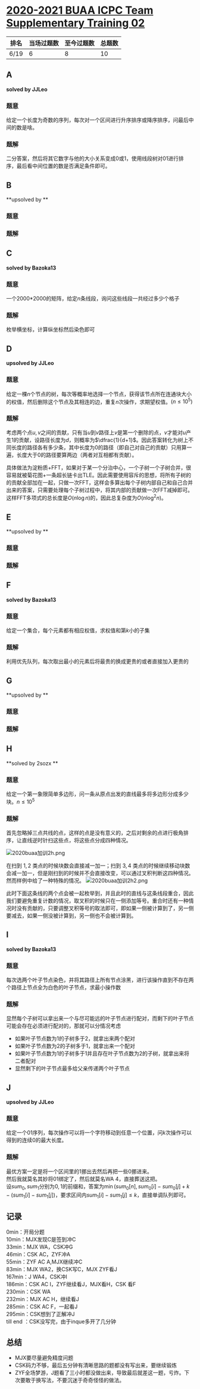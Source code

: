 # [2020-2021 BUAA ICPC Team Supplementary Training 02](https://codeforces.com/group/azDPdoF24f/contest/290092)

| 排名 | 当场过题数 | 至今过题数 | 总题数 |
| ---- | ---------- | ---------- | ------ |
| 6/19 | 6          | 8          | 10     |

## **A**

**solved by JJLeo**

### 题意

给定一个长度为奇数的序列，每次对一个区间进行升序排序或降序排序，问最后中间的数是啥。

### 题解

二分答案，然后将其它数字与他的大小关系变成$0$或$1$，使用线段树对$01$进行排序，最后看中间位置的数是否满足条件即可。

## **B**

**upsolved by **

### 题意



### 题解



## **C**

**solved by Bazoka13**

### 题意

一个2000*2000的矩阵，给定$n$条线段，询问这些线段一共经过多少个格子

### 题解

枚举横坐标，计算纵坐标然后染色即可

## **D**

**upsolved by JJLeo**

### 题意

给定一棵$n$个节点的树，每次等概率地选择一个节点，获得该节点所在连通块大小的权值，然后删除这个节点及其相连的边，重复$n$次操作，求期望权值。$(n \le 10^5)$

### 题解

考虑两个点$u,v$之间的贡献，只有当$u$到$v$路径上$v$是第一个删除的点，$v$才能对$u$产生$1$的贡献，设路径长度为$d$，则概率为$\dfrac{1}{d+1}$。因此答案转化为树上不同长度的路径各有多少条，其中长度为$0$的路径（即自己对自己的贡献）只用算一遍，长度大于$0$的路径要算两边（两者对互相都有贡献）。

具体做法为淀粉质+FFT，如果对于某一个分治中心，一个子树一个子树合并，很容易就被菊花图+一条超长链卡出TLE。因此需要使用容斥的思想，将所有子树的的贡献全部加在一起，只做一次FFT，这样会多算出每个子树内部自己和自己合并出来的答案，只需要处理每个子树过程中，将其内部的贡献做一次FFT减掉即可。这样FFT多项式的总长度是$O(n\log n)$的，因此总复杂度为$O(n\log^2 n)$。

## **E**

**upsolved by **

### 题意



### 题解



## **F**

**solved by Bazoka13**

### 题意

给定一个集合，每个元素都有相应权值，求权值和第$k$小的子集

### 题解

利用优先队列，每次取出最小的元素后将最贵的换成更贵的或者直接加入更贵的

## **G**

**upsolved by **

### 题意



### 题解



## **H**

**solved by 2sozx **

### 题意

给定一个第一象限简单多边形，问一条从原点出发的直线最多将多边形分成多少块。$n\le10^5$

### 题解

首先忽略掉三点共线的点，这样的点是没有意义的，之后对剩余的点进行极角排序，让直线逆时针扫这些点，将这些点分成四种情况。

![2020buaa加训2h.png](2020buaa加训2h.png)

在扫到 $1,2$ 类点的时候块数会直接减一加一；扫到 $3,4$ 类点的时候继续移动块数会减一加一，但是刚扫到的时候并不会直接改变，可以通过叉积判断这四种情况。然而样例中给了一种特殊的情况。
![2020buaa加训2h2.png](2020buaa加训2h2.png)

此时下面这条线的两个点会被一起枚举到，并且此时的直线与这条线段重合，因此我们要避免重复计数的情况，取叉积的时候只在一侧添加等号。重合时还有一种情况时没有贡献的，只要调整叉积等号的取法即可，即如果一侧被计算到了，另一侧要减去，如果一侧没被计算到，另一侧也不会被计算到。

## **I**

**solved by Bazoka13**

### 题意

每次选两个叶子节点染色，并将其路径上所有节点涂黑，进行该操作直到不存在两个路径上节点全为白色的叶子节点，求最小操作数

### 题解

显然每个子树可以拿出来一个与尽可能远的叶子节点进行配对，而剩下的叶子节点可能会存在必须进行配对的，那就可以分情况考虑
  * 如果叶子节点数为1的子树多于2，就拿出来两个配对
  * 如果叶子节点数为2的子树多于1，就拿出来一个配对
  * 如果叶子节点数为1的子树多于1并且存在叶子节点数为2的子树，就拿出来将二者配对
  * 显然剩下的叶子节点最多给父亲传递两个叶子节点

## **J**

**upsolved by JJLeo**

### 题意

给定一个$01$序列，每次操作可以将一个字符移动到任意一个位置，问$k$次操作可以得到的连续$0$的最大长度。

### 题解

最优方案一定是将一个区间里的$1$挪出去然后再把一些$0$挪进来。<br>
然后我就莫名其妙将$01$绑定了，然后就莫名WA 4，直接葬送这把。<br>
设$sum_0,sum_1$分别为$0,1$的前缀和，答案为$\min(sum_0[n],sum_0[i]-sum_0[j]+k-(sum_1[i]-sum_1[j])$，要求区间内$sum_1[i]-sum_1[j] \le k$，直接单调队列即可。

## **记录**

0min：开局分题<br>
10min：MJX发现C是签到冲C<br>
33min：MJX WA，CSK冲G<br>
46min：CSK AC，ZYF冲A<br>
55min：ZYF AC A,MJX继续冲C<br>
83min：MJX WA2，换CSK写C，MJX ZYF看J<br>
167min：J WA4，CSK冲I<br>
186min：CSK AC I，ZYF继续看J，MJX看H，CSK 看F<br>
230min：CSK WA<br>
232min：MJX AC H，继续看J<br>
285min：CSK AC F，一起看J<br>
295min：CSK想到了正解冲J<br>
till end ：CSK没写完，由于inque多开了几分钟

## **总结**

  * MJX要尽量避免精度问题
  * CSK码力不够，最后五分钟有清晰思路的题都没有写出来，要继续锻炼
  * ZYF全场梦游，J题看了三小时都没做出来，导致最后就差这一题，亏炸。下次要敢于换写法，不要沉迷于奇奇怪怪的做法。
